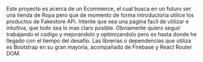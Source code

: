 Este proyecto es acerca de un Ecommerce, el cual busca en un futuro ser una tienda de Ropa pero que de momento de forma introductoria utilice los productos de Fakestore APi. Intente que sea una pagina facil de utilizar e intuitiva, que todo sea lo mas claro posible. Obviamente quiero seguir trabajando el codigo y mejorandolo y optimizandolo pero es hasta donde he llegado con el tiempo del desafio. Las librerias o dependencias que utiliza es Bootstrap en su gran mayoria, acompañado de Firebase y React Router DOM.
